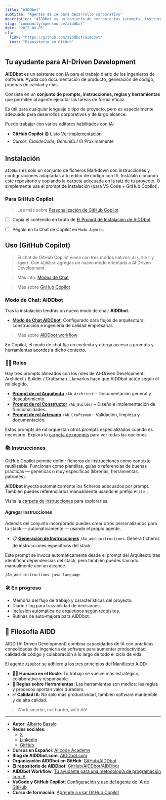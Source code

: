 ```yaml
---
title: "AIDDbot"
subtitle: "Agentes de IA para desarrollo corporativo"
description: "AIDDbot es un conjunto de herramientas (prompts, instrucciones, agentes, etc.) para que puedas usar fácilmente toda la potencia de la IA en tu día a día."
slug: "community/opensource/aiddbot"
date: "2025-08-05"
cta:
  link: "https://github.com/aiddbot/aiddbot"
  text: "Repositorio en GitHub"
---
```


## Tu ayudante para AI-Driven Development

**AIDDbot** es un asistente con IA para el trabajo diario de los ingenieros de software. Ayuda con documentación de producto, generación de código, pruebas de calidad y más.

Consiste en un **conjunto de prompts, instrucciones, reglas y herramientas** que permiten al agente ejecutar las tareas de forma eficaz.

Es útil para cualquier lenguaje o tipo de proyecto, pero es especialmente adecuado para desarrollos corporativos y de largo alcance.

Puede trabajar con varios editores habilitados con IA:

- **GitHub Copilot** 🟢 Listo [Ver implementación](https://github.com/AIDDbot/AIDDbot/tree/main/.github)
- _Cursor_, _ClaudeCode_, _GeminiCLI_ 🟡 Próximamente

## Instalación

`AIDDbot` es solo un conjunto de ficheros Markdown con instrucciones y configuraciones adaptadas a tu editor de código con IA. Instálalo clonando este repositorio y copiando la carpeta adecuada en la raíz de tu proyecto. O simplemente usa el prompt de instalación (para VS Code + GitHub Copilot).

### Para GitHub Copilot

> Lee más sobre [Personalización de GitHub Copilot](https://code.visualstudio.com/docs/copilot/copilot-customization)

- [ ] Copia el contenido en bruto de [El Prompt de Instalación de AIDDbot](https://raw.githubusercontent.com/AIDDbot/AIDDbot/refs/heads/main/.github/prompts/Ab_install-for-copilot.prompt.md)
- [ ] Pégalo en tu Chat de Copilot en `Modo Agente`.


## Uso (GitHub Copilot)

> El chat de GitHub Copilot viene con tres modos nativos: `Ask`, `Edit` y `Agent`. Con `AIDDbot` agregas un nuevo modo orientado a AI Driven Development. 

> Más info: [Modos de Chat](https://code.visualstudio.com/docs/copilot/chat/chat-modes)

> Más sobre [GitHub Copilot](https://aicode.academy/blog/es/vscode-github-copilot/)

### Modo de Chat: AIDDbot

Tras la instalación tendrás un nuevo modo de chat: **AIDDbot**.

- **[Modo de Chat AIDDbot](https://github.com/AIDDbot/AIDDbot/blob/main/.github/chatmodes/AIDDbot.chatmode.md)**: Configurado para flujos de arquitectura, construcción e ingeniería de calidad empresarial.

> Más sobre [AIDDbot workflow](https://aicode.academy/blog/es/aiddbot-workflow/)

En Copilot, el modo de chat fija un contexto y otorga acceso a prompts y herramientas acordes a dicho contexto.

### 🧑‍💻 Roles

Hay tres prompts alineados con los roles de AI-Driven Development: Architect / Builder / Craftsman. Llamarlos hace que AIDDbot actúe según el rol elegido.

- **[Prompt de rol Arquitecto](https://github.com/AIDDbot/AIDDbot/tree/main/.github/prompts/Ab_Architect.prompt.md)** `/Ab_Architect` – Documentación general y descubrimiento.
- **[Prompt de rol Constructor](https://github.com/AIDDbot/AIDDbot/tree/main/.github/prompts/Ab_Builder.prompt.md)** `/Ab_Builder` – Diseño e implementación de funcionalidades.
- **[Prompt de rol Artesano](https://github.com/AIDDbot/AIDDbot/tree/main/.github/prompts/Ab_Craftsman.prompt.md)** `/Ab_Craftsman` – Validación, limpieza y documentación.

Estos prompts de rol orquestan otros prompts especializados cuando es necesario. Explora la [carpeta de prompts](https://github.com/AIDDbot/AIDDbot/tree/main/.github/prompts) para ver todas las opciones.

### 📚 Instrucciones

GitHub Copilot permite definir ficheros de instrucciones como contexto reutilizable. Funcionan como plantillas, guías o referencias de buenas prácticas — genéricas o muy específicas (librerías, herramientas, patrones).

**AIDDbot** inyecta automáticamente los ficheros adecuados por prompt. También puedes referenciarlos manualmente usando el prefijo `#file:`.

Visita la [carpeta de instrucciones](https://github.com/AIDDbot/AIDDbot/tree/main/.github/instructions) para explorarlas.

#### Agregar Instrucciones

Además del conjunto incorporado puedes crear otros personalizados para tu stack — automáticamente — usando el propio agente.

- 📋 **[Generación de Instrucciones](https://github.com/AIDDbot/AIDDbot/blob/main/.github/prompts/Ab_add-instructions.prompt.md)** `/Ab_add-instructions`: Genera ficheros de instrucciones específicos del stack.

Este prompt se invoca automáticamente desde el prompt del Arquitecto tras identificar dependencias del stack, pero también puedes llamarlo manualmente con un alcance.
  
```txt
/Ab_add-instructions java language
```

### 🛠️ En progreso

- Memoria del flujo de trabajo y características del proyecto.
- Diario / log para trazabilidad de decisiones.
- Inclusión automática de arquetipos según requisitos.
- Rutinas de auto-mejora para AIDDbot.

## 💭 Filosofía AIDD

AIDD (AI Driven Development) combina capacidades de IA con prácticas consolidadas de ingeniería de software para aumentar productividad, calidad de código y colaboración a lo largo de todo el ciclo de vida.

El agente `AIDDbot` se adhiere a los tres principios del [Manifiesto AIDD](https://aiddbot.com/aidd-manifesto):

- **🧑‍💻 Humano en el Bucle**: Tu trabajo se vuelve más estratégico, colaborativo y responsable.
- **🔧 Reglas sobre Herramientas**: Las herramientas son medios; las reglas y procesos aportan valor duradero.
- **✅ Calidad IA**: No solo más productividad, también software mantenible y de alta calidad.

> Work smarter, not harder, with _Ab_!

---

- **Autor**: [Alberto Basalo](https://albertobasalo.dev)
- **Redes sociales**:
  - [X](https://x.com/albertobasalo)
  - [LinkedIn](https://www.linkedin.com/in/albertobasalo/)
  - [GitHub](https://github.com/albertobasalo)
- **Cursos en Español**: [AI code Academy](https://aicode.academy)
- **Blog de AIDDbot.com**: [AIDDbot.com](https://aiddbot.com)
- **Organización AIDDbot en GitHub**: [GitHub/AIDDbot](https://github.com/AIDDbot)
- **El repositorio de AIDDbot**: [GitHub/AIDDbot/AIDDbot](https://github.com/AIDDbot/AIDDbot)
- **AIDDbot Workflow**: [Tu ayudante para una metodología de programación con IA](https://aicode.academy/blog/es/aiddbot-workflow/)
- **VsCode y GitHub Copilot**: [Configuración y uso del agente de IA de GitHub](https://aicode.academy/blog/es/vscode-github-copilot/)
- **Curso de formación**: [Aprende a usar GitHub Copilot](https://aicode.academy/cursos/vs-code-copilot/)
